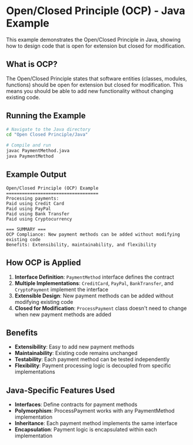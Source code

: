 # Open/Closed Principle (OCP) - Java Example

This example demonstrates the Open/Closed Principle in Java, showing how to design code that is open for extension but closed for modification.

## What is OCP?

The Open/Closed Principle states that software entities (classes, modules, functions) should be open for extension but closed for modification. This means you should be able to add new functionality without changing existing code.

## Running the Example

```bash
# Navigate to the Java directory
cd "Open Closed Principle/Java"

# Compile and run
javac PaymentMethod.java
java PaymentMethod
```

## Example Output

```
Open/Closed Principle (OCP) Example
===================================
Processing payments:
Paid using Credit Card
Paid using PayPal
Paid using Bank Transfer
Paid using Cryptocurrency

=== SUMMARY ===
OCP Compliance: New payment methods can be added without modifying existing code
Benefits: Extensibility, maintainability, and flexibility
```

## How OCP is Applied

1. **Interface Definition**: `PaymentMethod` interface defines the contract
2. **Multiple Implementations**: `CreditCard`, `PayPal`, `BankTransfer`, and `CryptoPayment` implement the interface
3. **Extensible Design**: New payment methods can be added without modifying existing code
4. **Closed for Modification**: `ProcessPayment` class doesn't need to change when new payment methods are added

## Benefits

- **Extensibility**: Easy to add new payment methods
- **Maintainability**: Existing code remains unchanged
- **Testability**: Each payment method can be tested independently
- **Flexibility**: Payment processing logic is decoupled from specific implementations

## Java-Specific Features Used

- **Interfaces**: Define contracts for payment methods
- **Polymorphism**: ProcessPayment works with any PaymentMethod implementation
- **Inheritance**: Each payment method implements the same interface
- **Encapsulation**: Payment logic is encapsulated within each implementation
